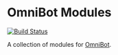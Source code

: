 # OmniBot Modules

[![Build Status](https://secure.travis-ci.org/mloberg/OmniBot-Modules.png?branch=master)](https://travis-ci.org/mloberg/OmniBot-Modules)

A collection of modules for [OmniBot](https://github.com/mloberg/OmniBot).

